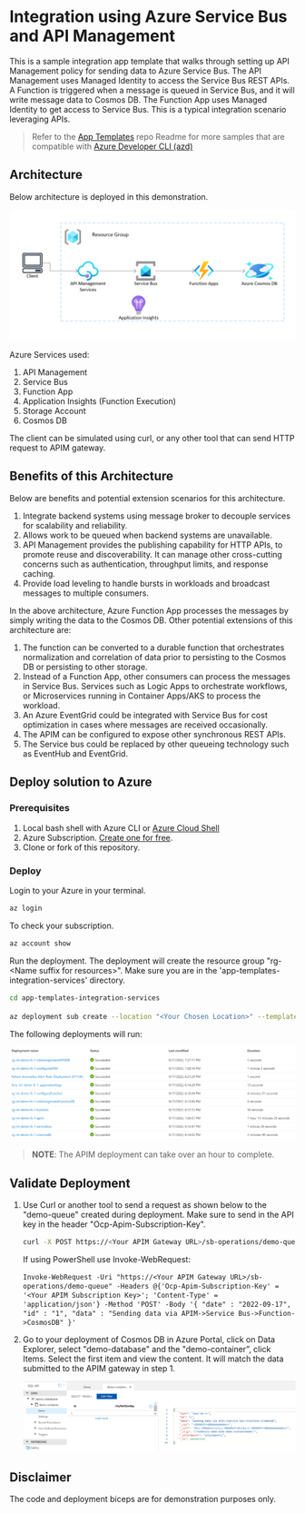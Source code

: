 # Integration using Azure Service Bus and API Management

This is a sample integration app template that walks through setting up API Management policy for sending data to Azure Service Bus. The API Management uses Managed Identity to access the Service Bus REST APIs. A Function is triggered when a message is queued in Service Bus, and it will write message data to Cosmos DB. The Function App uses Managed Identity to get access to Service Bus. This is a typical integration scenario leveraging APIs.

> Refer to the [App Templates](https://github.com/microsoft/App-Templates) repo Readme for more samples that are compatible with [Azure Developer CLI (azd)](https://github.com/Azure/azure-dev/)

## Architecture
Below architecture is deployed in this demonstration.

![Integration Architecture](media/s8.png)

Azure Services used:

1. API Management
1. Service Bus
1. Function App
1. Application Insights (Function Execution)
1. Storage Account
1. Cosmos DB

The client can be simulated using curl, or any other tool that can send HTTP request to APIM gateway.

## Benefits of this Architecture

Below are benefits and potential extension scenarios for this architecture.

1. Integrate backend systems using message broker to decouple services for scalability and reliability. 
1. Allows work to be queued when backend systems are unavailable.
1. API Management provides the publishing capability for HTTP APIs, to promote reuse and discoverability. It can manage other cross-cutting concerns such as authentication, throughput limits, and response caching.
1. Provide load leveling to handle bursts in workloads and broadcast messages to multiple consumers.

In the above architecture, Azure Function App processes the messages by simply writing the data to the Cosmos DB. 
Other potential extensions of this architecture are:

1. The function can be converted to a durable function that orchestrates normalization and correlation of data prior to persisting to the Cosmos DB or persisting to other storage.
1. Instead of a Function App, other consumers can process the messages in Service Bus. Services such as Logic Apps to orchestrate workflows, or Microservices running in Container Apps/AKS to process the workload.
1. An Azure EventGrid could be integrated with Service Bus for cost optimization in cases where messages are received occasionally.
1. The APIM can be configured to expose other synchronous REST APIs.
1. The Service bus could be replaced by other queueing technology such as EventHub and EventGrid.

## Deploy solution to Azure

### Prerequisites

1. Local bash shell with Azure CLI or [Azure Cloud Shell](https://ms.portal.azure.com/#cloudshell/)
1. Azure Subscription. [Create one for free](https://azure.microsoft.com/en-us/free/).
1. Clone or fork of this repository.

### Deploy

Login to your Azure in your terminal.

```bash
az login
```

To check your subscription.

```bash
az account show
```

Run the deployment. The deployment will create the resource group "rg-\<Name suffix for resources\>". Make sure you are in the 'app-templates-integration-services' directory.

```bash
cd app-templates-integration-services

az deployment sub create --location "<Your Chosen Location>" --template-file infra/main.bicep
```

The following deployments will run:

![deployment times](media/s9.png)

>**NOTE**: The APIM deployment can take over an hour to complete.

## Validate Deployment

1. Use Curl or another tool to send a request as shown below to the "demo-queue" created during deployment. Make sure to send in the API key in the header "Ocp-Apim-Subscription-Key".

    ```bash
    curl -X POST https://<Your APIM Gateway URL>/sb-operations/demo-queue -H 'Ocp-Apim-Subscription-Key:<Your APIM Subscription Key>' -H 'Content-Type: application/json' -d '{ "date" : "2022-09-17", "id" : "1", "data" : "Sending data via APIM->Service Bus->Function->CosmosDB" }'
    ```
    If using PowerShell use Invoke-WebRequest:

    ```
    Invoke-WebRequest -Uri "https://<Your APIM Gateway URL>/sb-operations/demo-queue" -Headers @{'Ocp-Apim-Subscription-Key' = '<Your APIM Subscription Key>'; 'Content-Type' = 'application/json'} -Method 'POST' -Body '{ "date" : "2022-09-17", "id" : "1", "data" : "Sending data via APIM->Service Bus->Function->CosmosDB" }'
    ```

1. Go to your deployment of Cosmos DB in Azure Portal, click on Data Explorer, select "demo-database" and the "demo-container”, click Items. Select the first item and view the content. It will match the data submitted to the APIM gateway in step 1.
    
    ![Data in Cosmos DB](media/s10.png)

## Disclaimer

The code and deployment biceps are for demonstration purposes only.


